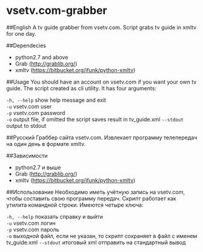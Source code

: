 vsetv.com-grabber
=================

##English
A tv guide grabber from vsetv.com. Script grabs tv guide in xmltv for one day.

##Dependecies
* python2.7 and above
* Grab (http://grablib.org/)
* xmltv (https://bitbucket.org/jfunk/python-xmltv)

##Usage
You should have an account on vsetv.com if you want your own tv guide.
The script created as cli utility. It has four arguments:

`-h, --help` show help message and exit  
`-u`          vsetv.com user  
`-p`          vsetv.com password  
`-o`          output file, if omitted the script saves result in tv_guide.xml
`--stdout`	  output to stdout


##Русский
Граббер сайта vsetv.com. Извлекает программу телепередач на один день в формате xmltv.

##Зависимости
* python2.7 и выше
* Grab (http://grablib.org/)
* xmltv (https://bitbucket.org/jfunk/python-xmltv)

##Использование
Необходимо иметь учётную запись на vsetv.com, чтобы составить свою программу передач.
Скрипт работает как утилита командной строки. Имеются четыре ключа:

`-h, --help`  показать справку и выйти  
`-u`          vsetv.com логин  
`-p`          vsetv.com пароль  
`-o`          выходной файл, если не указан, то скрипт сохраняет в файл с именем tv_guide.xml
`--stdout`	  итоговый xml отправить на стандартный вывод